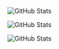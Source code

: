 ![GitHub Stats](https://streak-stats.demolab.com?user=ianfyan&theme=vue-dark&hide_border=true)

![GitHub Stats](https://github-readme-stats.vercel.app/api?username=ianfyan&theme=vue-dark&show_icons=true&hide_border=true&count_private=true&show=prs_merged,prs_merged_percentage)

![GitHub Stats](https://github-readme-stats.vercel.app/api/top-langs/?username=ianfyan&theme=vue-dark&show_icons=true&hide_border=true&layout=compact)
